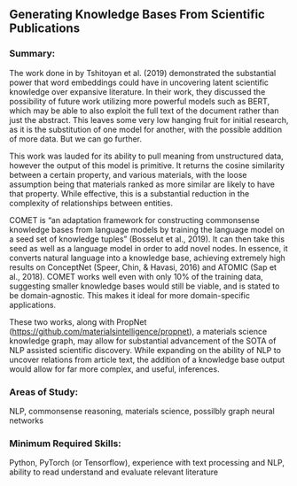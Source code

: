 ## Generating Knowledge Bases From Scientific Publications

### Summary: 
The work done in by Tshitoyan et al. (2019) demonstrated the substantial power that word embeddings could have in uncovering latent scientific knowledge over expansive literature. In their work, they discussed the possibility of future work utilizing more powerful models such as BERT, which may be able to also exploit the full text of the document rather than just the abstract. This leaves some very low hanging fruit for initial research, as it is the substitution of one model for another, with the possible addition of more data. But we can go further.

This work was lauded for its ability to pull meaning from unstructured data, however the output of this model is primitive. It returns the cosine similarity between a certain property, and various materials, with the loose assumption being that materials ranked as more similar are likely to have that property. While effective, this is a substantial reduction in the complexity of relationships between entities. 

COMET is “an adaptation framework for constructing commonsense knowledge bases from language models by training the language model on a seed set of knowledge tuples” (Bosselut et al., 2019). It can then take this seed as well as a language model in order to add novel nodes. In essence, it converts natural language into a knowledge base, achieving extremely high results on ConceptNet (Speer, Chin, & Havasi, 2016) and ATOMIC (Sap et al., 2018). COMET works well even with only 10% of the training data, suggesting smaller knowledge bases would still be viable, and is stated to be domain-agnostic. This makes it ideal for more domain-specific applications.

These two works, along with PropNet (https://github.com/materialsintelligence/propnet), a materials science knowledge graph, may allow for substantial advancement of the SOTA of NLP assisted scientific discovery. While expanding on the ability of NLP to uncover relations from article text, the addition of a knowledge base output would allow for far more complex, and useful, inferences. 

### Areas of Study: 
NLP, commonsense reasoning, materials science, possilbly graph neural networks

### Minimum Required Skills: 
Python, PyTorch (or Tensorflow), experience with text processing and NLP, ability to read understand and evaluate relevant literature
